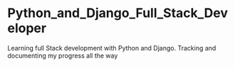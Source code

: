 # Python_and_Django_Full_Stack_Developer
Learning full Stack development with Python and Django. Tracking and documenting my progress all the way
